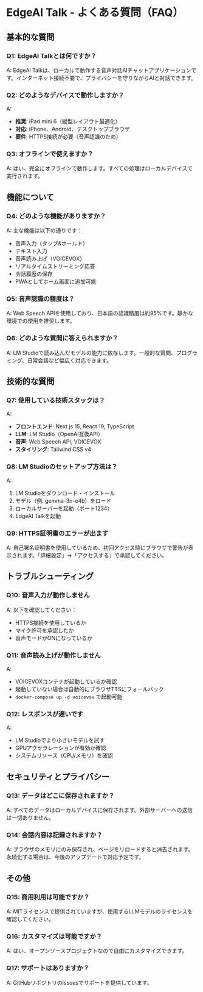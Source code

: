 # EdgeAI Talk - よくある質問（FAQ）

## 基本的な質問

### Q1: EdgeAI Talkとは何ですか？
A: EdgeAI Talkは、ローカルで動作する音声対話AIチャットアプリケーションです。インターネット接続不要で、プライバシーを守りながらAIと対話できます。

### Q2: どのようなデバイスで動作しますか？
A:
- **推奨**: iPad mini 6（縦型レイアウト最適化）
- **対応**: iPhone、Android、デスクトップブラウザ
- **要件**: HTTPS接続が必要（音声認識のため）

### Q3: オフラインで使えますか？
A: はい、完全にオフラインで動作します。すべての処理はローカルデバイスで実行されます。

## 機能について

### Q4: どのような機能がありますか？
A: 主な機能は以下の通りです：
- 音声入力（タップ&ホールド）
- テキスト入力
- 音声読み上げ（VOICEVOX）
- リアルタイムストリーミング応答
- 会話履歴の保存
- PWAとしてホーム画面に追加可能

### Q5: 音声認識の精度は？
A: Web Speech APIを使用しており、日本語の認識精度は約95%です。静かな環境での使用を推奨します。

### Q6: どのような質問に答えられますか？
A: LM Studioで読み込んだモデルの能力に依存します。一般的な質問、プログラミング、日常会話など幅広く対応できます。

## 技術的な質問

### Q7: 使用している技術スタックは？
A:
- **フロントエンド**: Next.js 15, React 19, TypeScript
- **LLM**: LM Studio（OpenAI互換API）
- **音声**: Web Speech API, VOICEVOX
- **スタイリング**: Tailwind CSS v4

### Q8: LM Studioのセットアップ方法は？
A:
1. LM Studioをダウンロード・インストール
2. モデル（例: gemma-3n-e4b）をロード
3. ローカルサーバーを起動（ポート1234）
4. EdgeAI Talkを起動

### Q9: HTTPS証明書のエラーが出ます
A: 自己署名証明書を使用しているため、初回アクセス時にブラウザで警告が表示されます。「詳細設定」→「アクセスする」で承認してください。

## トラブルシューティング

### Q10: 音声入力が動作しません
A: 以下を確認してください：
- HTTPS接続を使用しているか
- マイク許可を承認したか
- 音声モードがONになっているか

### Q11: 音声読み上げが動作しません
A:
- VOICEVOXコンテナが起動しているか確認
- 起動していない場合は自動的にブラウザTTSにフォールバック
- `docker-compose up -d voicevox` で起動可能

### Q12: レスポンスが遅いです
A:
- LM Studioでより小さいモデルを試す
- GPUアクセラレーションが有効か確認
- システムリソース（CPU/メモリ）を確認

## セキュリティとプライバシー

### Q13: データはどこに保存されますか？
A: すべてのデータはローカルデバイスに保存されます。外部サーバーへの送信は一切ありません。

### Q14: 会話内容は記録されますか？
A: ブラウザのメモリにのみ保存され、ページをリロードすると消去されます。永続化する場合は、今後のアップデートで対応予定です。

## その他

### Q15: 商用利用は可能ですか？
A: MITライセンスで提供されていますが、使用するLLMモデルのライセンスを確認してください。

### Q16: カスタマイズは可能ですか？
A: はい、オープンソースプロジェクトなので自由にカスタマイズできます。

### Q17: サポートはありますか？
A: GitHubリポジトリのIssuesでサポートを提供しています。
